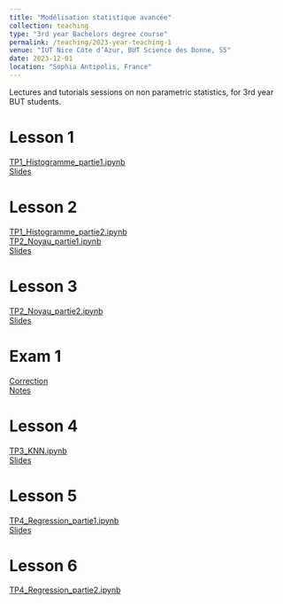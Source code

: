 ```yaml
---
title: "Modélisation statistique avancée"
collection: teaching
type: "3rd year Bachelors degree course"
permalink: /teaching/2023-year-teaching-1
venue: "IUT Nice Côte d’Azur, BUT Science des Donne, S5"
date: 2023-12-01
location: "Sophia Antipolis, France"
---
```


Lectures and tutorials sessions on non parametric statistics, for 3rd year BUT students.

Lesson 1
======
[TP1_Histogramme_partie1.ipynb](http://ibalelli.github.io/files/course_material/mod_stat_BUT/TP1_Histogramme_partie1.ipynb) <br/>
[Slides](http://ibalelli.github.io/files/course_material/mod_stat_BUT/Cours_1_Histogrammes.pdf) <br/>

Lesson 2
======
[TP1_Histogramme_partie2.ipynb](http://ibalelli.github.io/files/course_material/mod_stat_BUT/TP1_Histogramme_partie2.ipynb) <br/>
[TP2_Noyau_partie1.ipynb](http://ibalelli.github.io/files/course_material/mod_stat_BUT/TP2_Noyau_partie1.ipynb) <br/>
[Slides](http://ibalelli.github.io/files/course_material/mod_stat_BUT/Cours_2_Noyaux_partie1.pdf) <br/>

Lesson 3
======
[TP2_Noyau_partie2.ipynb](http://ibalelli.github.io/files/course_material/mod_stat_BUT/TP2_Noyau_partie2.ipynb) <br/>
[Slides](http://ibalelli.github.io/files/course_material/mod_stat_BUT/Cours_3_Noyaux_partie2.pdf) <br/>

Exam 1
======
[Correction](http://ibalelli.github.io/files/course_material/mod_stat_BUT/Exam_1_corr.ipynb) <br/>
[Notes](http://ibalelli.github.io/files/course_material/mod_stat_BUT/Notes_1.pdf) <br/>

Lesson 4
======
[TP3_KNN.ipynb](http://ibalelli.github.io/files/course_material/mod_stat_BUT/TP3_KNN.ipynb) <br/>
[Slides](http://ibalelli.github.io/files/course_material/mod_stat_BUT/Cours_4_KNN.pdf) <br/>

Lesson 5
======
[TP4_Regression_partie1.ipynb](http://ibalelli.github.io/files/course_material/mod_stat_BUT/TP4_Regression_partie1.ipynb) <br/>
[Slides](http://ibalelli.github.io/files/course_material/mod_stat_BUT/Cours_5_Regression.pdf) <br/>


Lesson 6
======
[TP4_Regression_partie2.ipynb](http://ibalelli.github.io/files/course_material/mod_stat_BUT/TP4_Regression_partie2.ipynb) <br/>

<!---
-->
